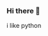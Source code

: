 ### Hi there 👋

i like python

<!--
**blakwing/blakwing** is a ✨ _gay_ ✨ repository because its `README.md` (this file) appears on your GitHub profile.

-->
